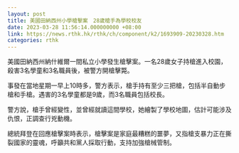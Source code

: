 ```yaml
---
layout: post
title: 美國田納西州小學槍擊案　28歲槍手為學校校友
date: 2023-03-28 11:56:14.000000000 +08:00
link: https://news.rthk.hk/rthk/ch/component/k2/1693909-20230328.htm
categories: rthk
---
```


美國田納西州納什維爾一間私立小學發生槍擊案。一名28歲女子持槍進入校園，殺害3名學童和3名職員後，被警方開槍擊斃。

事發在當地星期一早上10時多，警方表示，槍手持有至少三把槍，包括半自動步槍和手槍。遇害的3名學童都是9歲，而3名職員包括校長。

警方說，槍手曾經變性，並曾經就讀這間學校，她繪製了學校地圖，估計可能涉及仇恨，正調查行兇動機。

總統拜登在回應槍擊案時表示，槍擊案是家庭最糟糕的噩夢，又指槍支暴力正在撕裂國家的靈魂，呼籲共和黨人採取行動，支持加強槍械管制。
